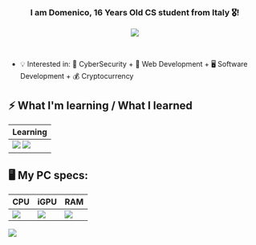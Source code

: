 ### <div align="center" width="200">I am Domenico, 16 Years Old CS student from Italy 🎖️!

<p align="center">
    <a href="mailto:domenicoavinodeveloper@gmail.com">
        <img src="https://img.shields.io/badge/gmail-%23ff4343.svg?&style=for-the-badge&logo=gmail&logoColor=white" />
    </a>
</p>
  
<br>

- 💡 Interested in: 🔐 CyberSecurity + 📴 Web Development + 🖥️ Software Development + 💰 Cryptocurrency
 

## ⚡ What I'm learning / What I learned

<table>
    <thead>
        <tr>
            <th>Learning</th>
        </tr>
    </thead>
    <tbody>
            <td>
                <img src="https://img.shields.io/badge/HTML5-E34F26?style=for-the-badge&logo=html5&logoColor=white](https://img.shields.io/badge/Python-14354Cstyle=for-the-badge&logo=python&logoColor=white)" />
                <img src="https://img.shields.io/badge/CSS3-1572B6?style=for-the-badge&logo=css3&logoColor=white](https://img.shields.io/badge/Django-092E20?style=for-the-badge&logo=django&logoColor=white)" /> 
            </td>
        </tr>
    </tbody>
</table>

## 🖥️ My PC specs:

<table>
    <thead>
        <tr>
            <th>CPU</th>
            <th>iGPU</th>
            <th>RAM</th>
        </tr>
    </thead>
    <tbody>
        <td>
            <img src="https://img.shields.io/badge/Intel-Core_i5_10400-0071C5?style=for-the-badge&logo=intel&logoColor=white" />
        </td>
        <td>
            <img src="https://img.shields.io/badge/Intel-UHD%20630-0071C5?style=for-the-badge&logo=intel&logoColor=white" />
        </td>
        <td>
            <img src="https://img.shields.io/badge/CORSAIR-8x2%20(16GB)%203600Mhz-999999?style=for-the-badge&logo=corsair&logoColor=black" />
        </td>
        </tr>
        </thead>
        </tbody>
        </table>

<!-- Begin: HubSpot Academy - Inbound Marketing Badge -->
<a href="https://drive.google.com/uc?export=view&id=19diLyLncS8Ydh-rxJTCKafhPdmXAiRiE">
<img src="https://drive.google.com/uc?export=view&id=19diLyLncS8Ydh-rxJTCKafhPdmXAiRiE" width: "300px"/>
<!-- End: HubSpot Academy - Inbound Marketing Badge -->
